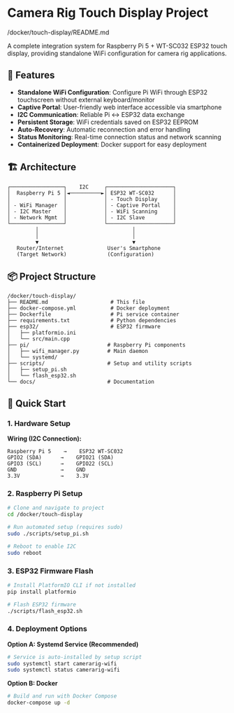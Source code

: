 # Camera Rig Touch Display Project
/docker/touch-display/README.md

A complete integration system for Raspberry Pi 5 + WT-SC032 ESP32 touch display, providing standalone WiFi configuration for camera rig applications.

## 🎯 Features

- **Standalone WiFi Configuration**: Configure Pi WiFi through ESP32 touchscreen without external keyboard/monitor
- **Captive Portal**: User-friendly web interface accessible via smartphone
- **I2C Communication**: Reliable Pi ↔ ESP32 data exchange
- **Persistent Storage**: WiFi credentials saved on ESP32 EEPROM
- **Auto-Recovery**: Automatic reconnection and error handling
- **Status Monitoring**: Real-time connection status and network scanning
- **Containerized Deployment**: Docker support for easy deployment

## 🏗️ Architecture

```
┌─────────────────┐    I2C     ┌─────────────────────┐
│  Raspberry Pi 5 │◄──────────►│ ESP32 WT-SC032      │
│                 │            │ - Touch Display     │
│ - WiFi Manager  │            │ - Captive Portal    │
│ - I2C Master    │            │ - WiFi Scanning     │
│ - Network Mgmt  │            │ - I2C Slave         │
└─────────────────┘            └─────────────────────┘
         │                              │
         │                              │
         ▼                              ▼
   Router/Internet              User's Smartphone
   (Target Network)             (Configuration)
```

## 📦 Project Structure

```
/docker/touch-display/
├── README.md                    # This file
├── docker-compose.yml           # Docker deployment
├── Dockerfile                   # Pi service container
├── requirements.txt             # Python dependencies
├── esp32/                       # ESP32 firmware
│   ├── platformio.ini          
│   └── src/main.cpp
├── pi/                         # Raspberry Pi components
│   ├── wifi_manager.py         # Main daemon
│   └── systemd/
├── scripts/                    # Setup and utility scripts
│   ├── setup_pi.sh
│   └── flash_esp32.sh
└── docs/                       # Documentation
```

## 🚀 Quick Start

### 1. Hardware Setup

**Wiring (I2C Connection):**

```
Raspberry Pi 5    →    ESP32 WT-SC032
GPIO2 (SDA)      →    GPIO21 (SDA)
GPIO3 (SCL)      →    GPIO22 (SCL)  
GND              →    GND
3.3V             →    3.3V
```

### 2. Raspberry Pi Setup

```bash
# Clone and navigate to project
cd /docker/touch-display

# Run automated setup (requires sudo)
sudo ./scripts/setup_pi.sh

# Reboot to enable I2C
sudo reboot
```

### 3. ESP32 Firmware Flash

```bash
# Install PlatformIO CLI if not installed
pip install platformio

# Flash ESP32 firmware
./scripts/flash_esp32.sh
```

### 4. Deployment Options

**Option A: Systemd Service (Recommended)**

```bash
# Service is auto-installed by setup script
sudo systemctl start camerarig-wifi
sudo systemctl status camerarig-wifi
```

**Option B: Docker**

```bash
# Build and run with Docker Compose
docker-compose up -d
```